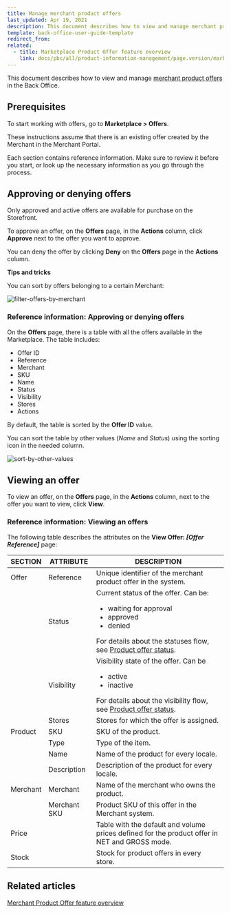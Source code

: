 ```yaml
---
title: Manage merchant product offers
last_updated: Apr 19, 2021
description: This document describes how to view and manage merchant product offers in the Back Office.
template: back-office-user-guide-template
redirect_from:
related:
  - title: Marketplace Product Offer feature overview
    link: docs/pbc/all/product-information-management/page.version/marketplace/marketplace-product-feature-overview.html
---
```


This document describes how to view and manage [merchant product offers](/docs/pbc/all/offer-management/202410.0/marketplace/marketplace-product-offer-feature-overview.html) in the Back Office.

## Prerequisites

To start working with offers, go to **Marketplace&nbsp;<span aria-label="and then">></span> Offers**.

These instructions assume that there is an existing offer created by the Merchant in the Merchant Portal.

Each section contains reference information. Make sure to review it before you start, or look up the necessary information as you go through the process.

## Approving or denying offers

Only approved and active offers are available for purchase on the Storefront.

To approve an offer, on the **Offers** page, in the **Actions** column, click **Approve** next to the offer you want to approve.

You can deny the offer by clicking **Deny** on the **Offers** page in the **Actions** column.

**Tips and tricks**

You can sort by offers belonging to a certain Merchant:

![filter-offers-by-merchant](https://spryker.s3.eu-central-1.amazonaws.com/docs/User+Guides/Back+Office+User+Guides/Marketplace/offers/offers/filter-offers-by-merchant.gif)

### Reference information: Approving or denying offers

On the **Offers** page, there is a table with all the offers available in the Marketplace. The table includes:

- Offer ID
- Reference  
- Merchant
- SKU
- Name
- Status
- Visibility
- Stores
- Actions

By default, the table is sorted by the **Offer ID** value.

You can sort the table by other values (*Name* and *Status*) using the sorting icon in the needed column.

![sort-by-other-values](https://spryker.s3.eu-central-1.amazonaws.com/docs/User+Guides/Back+Office+User+Guides/Marketplace/offers/offers-reference-information/back-office-offers.png)

## Viewing an offer

To view an offer, on the **Offers** page, in the **Actions** column, next to the offer you want to view, click **View**.

### Reference information: Viewing an offers

The following table describes the attributes on the **View Offer: *[Offer Reference]*** page:

| SECTION | ATTRIBUTE | DESCRIPTION |
|-|-|-|
| Offer | Reference | Unique identifier of the merchant product offer in the system. |
|  | Status | Current status of the offer. Can be: <ul><li>waiting for approval</li><li>approved</li><li>denied</li></ul>For details about the statuses flow, see [Product offer status](/docs/pbc/all/offer-management/202410.0/marketplace/marketplace-product-offer-feature-overview.html#product-offer-status). |
|  | Visibility | Visibility state of the offer. Can be <ul><li>active</li><li>inactive</li></ul>For details about the visibility flow, see [Product offer status](/docs/pbc/all/offer-management/202410.0/marketplace/marketplace-product-offer-feature-overview.html#product-offer-status). |
|  | Stores | Stores for which the offer is assigned. |
| Product | SKU | SKU of the product. |
|  | Type | Type of the item. |
|  | Name | Name of the product for every locale. |
|  | Description | Description of the product for every locale. |
| Merchant | Merchant | Name of the merchant who owns the product. |
|  | Merchant SKU | Product SKU of this offer in the Merchant system. |
| Price |   | Table with the default and volume prices defined for the product offer in NET and GROSS mode. |
| Stock   |   | Stock for product offers in every store. |


## Related articles

[Merchant Product Offer feature overview](/docs/pbc/all/offer-management/202410.0/marketplace/marketplace-product-offer-feature-overview.html)
